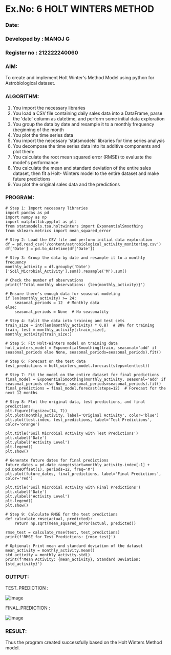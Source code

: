 # Ex.No: 6               HOLT WINTERS METHOD
### Date: 
### Developed by : MANOJ G
### Register no : 212222240060



### AIM: 
To create and implement Holt Winter's Method Model using python for Astrobiological dataset.

### ALGORITHM:
1. You import the necessary libraries
2. You load a CSV file containing daily sales data into a DataFrame, parse the 'date' column as
datetime, and perform some initial data exploration
3. You group the data by date and resample it to a monthly frequency (beginning of the month
4. You plot the time series data
5. You import the necessary 'statsmodels' libraries for time series analysis
6. You decompose the time series data into its additive components and plot them:
7. You calculate the root mean squared error (RMSE) to evaluate the model's performance
8. You calculate the mean and standard deviation of the entire sales dataset, then fit a Holt-
Winters model to the entire dataset and make future predictions
9. You plot the original sales data and the predictions
### PROGRAM:
```
# Step 1: Import necessary libraries
import pandas as pd
import numpy as np
import matplotlib.pyplot as plt
from statsmodels.tsa.holtwinters import ExponentialSmoothing
from sklearn.metrics import mean_squared_error

# Step 2: Load the CSV file and perform initial data exploration
df = pd.read_csv('/content/astrobiological_activity_monitoring.csv')
df['Date'] = pd.to_datetime(df['Date'])

# Step 3: Group the data by date and resample it to a monthly frequency
monthly_activity = df.groupby('Date')['Soil_Microbial_Activity'].sum().resample('M').sum()

# Check the number of observations
print(f'Total monthly observations: {len(monthly_activity)}')

# Ensure there's enough data for seasonal modeling
if len(monthly_activity) >= 24:
    seasonal_periods = 12  # Monthly data
else:
    seasonal_periods = None  # No seasonality

# Step 4: Split the data into training and test sets
train_size = int(len(monthly_activity) * 0.8)  # 80% for training
train, test = monthly_activity[:train_size], monthly_activity[train_size:]

# Step 5: Fit Holt-Winters model on training data
holt_winters_model = ExponentialSmoothing(train, seasonal='add' if seasonal_periods else None, seasonal_periods=seasonal_periods).fit()

# Step 6: Forecast on the test data
test_predictions = holt_winters_model.forecast(steps=len(test))

# Step 7: Fit the model on the entire dataset for final predictions
final_model = ExponentialSmoothing(monthly_activity, seasonal='add' if seasonal_periods else None, seasonal_periods=seasonal_periods).fit()
final_predictions = final_model.forecast(steps=12)  # Forecast for the next 12 months

# Step 8: Plot the original data, test predictions, and final predictions
plt.figure(figsize=(14, 7))
plt.plot(monthly_activity, label='Original Activity', color='blue')
plt.plot(test.index, test_predictions, label='Test Predictions', color='orange')

plt.title('Soil Microbial Activity with Test Predictions')
plt.xlabel('Date')
plt.ylabel('Activity Level')
plt.legend()
plt.show()

# Generate future dates for final predictions
future_dates = pd.date_range(start=monthly_activity.index[-1] + pd.DateOffset(1), periods=12, freq='M')
plt.plot(future_dates, final_predictions, label='Final Predictions', color='red')

plt.title('Soil Microbial Activity with Final Predictions')
plt.xlabel('Date')
plt.ylabel('Activity Level')
plt.legend()
plt.show()

# Step 9: Calculate RMSE for the test predictions
def calculate_rmse(actual, predicted):
    return np.sqrt(mean_squared_error(actual, predicted))

rmse_test = calculate_rmse(test, test_predictions)
print(f'RMSE for Test Predictions: {rmse_test}')

# Optional: Print mean and standard deviation of the dataset
mean_activity = monthly_activity.mean()
std_activity = monthly_activity.std()
print(f'Mean Activity: {mean_activity}, Standard Deviation: {std_activity}')

```

### OUTPUT:


TEST_PREDICTION : 

![image](https://github.com/user-attachments/assets/22f0ec00-9401-4af8-bd9e-dc23392abd60)


FINAL_PREDICTION : 

![image](https://github.com/user-attachments/assets/4e6cdcfd-3b42-4602-b786-774af59af515)


### RESULT:
Thus the program created successfully based on the Holt Winters Method model.
